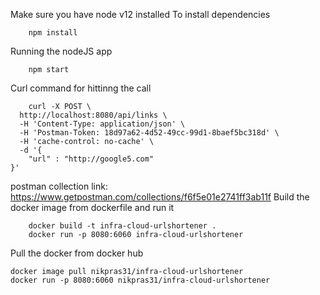 Make sure you have node v12 installed
To install dependencies
```
    npm install
```

Running the nodeJS app 
```
    npm start
```
Curl command for hittinng the call

```
    curl -X POST \
  http://localhost:8080/api/links \
  -H 'Content-Type: application/json' \
  -H 'Postman-Token: 18d97a62-4d52-49cc-99d1-8baef5bc318d' \
  -H 'cache-control: no-cache' \
  -d '{
	"url" : "http://google5.com"
}'

```
postman collection link:  https://www.getpostman.com/collections/f6f5e01e2741ff3ab11f
Build the docker image from dockerfile and run it
```
    docker build -t infra-cloud-urlshortener .
    docker run -p 8080:6060 infra-cloud-urlshortener
```

Pull the docker from docker hub
```
docker image pull nikpras31/infra-cloud-urlshortener
docker run -p 8080:6060 nikpras31/infra-cloud-urlshortener

``` 

